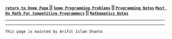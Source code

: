 **[ `return to Home Page` ](https://shanto-swe029.github.io) || [`Some Programming Problems`](https://shanto-swe029.github.io/programmingproblems) || [`Programming Notes`](https://shanto-swe029.github.io/programmingnotes)**
**[`Must Do Math For Competitive Programmers`](https://shanto-swe029.github.io/must-do-math-cp/home) || [`Mathematics Notes`](https://shanto-swe029.github.io/mathematicsnotes)**

***




***

`This page is mainted by Ariful Islam Shanto`
